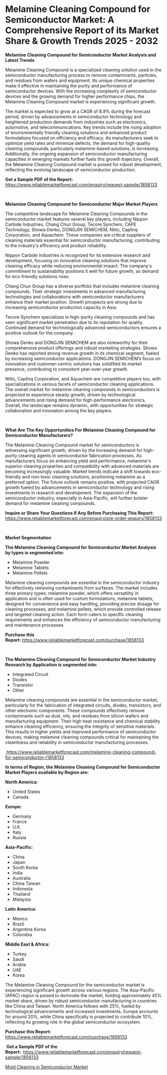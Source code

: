 <p><h1>Melamine Cleaning Compound for Semiconductor Market: A Comprehensive Report of its Market Share & Growth Trends 2025 - 2032</h1></p><p><strong>Melamine Cleaning Compound for Semiconductor Market Analysis and Latest Trends</strong></p>
<p><p>Melamine Cleaning Compound is a specialized cleaning solution used in the semiconductor manufacturing process to remove contaminants, particles, and residues from wafers and equipment. Its unique chemical properties make it effective in maintaining the purity and performance of semiconductor devices. With the increasing complexity of semiconductor devices and the growing demand for higher performance chips, the Melamine Cleaning Compound market is experiencing significant growth.</p><p>The market is expected to grow at a CAGR of 8.9% during the forecast period, driven by advancements in semiconductor technology and heightened production demands from industries such as electronics, automotive, and telecommunications. Key trends include the rising adoption of environmentally friendly cleaning solutions and enhanced product formulations focused on efficiency and efficacy. As manufacturers seek to optimize yield rates and minimize defects, the demand for high-quality cleaning compounds, particularly melamine-based solutions, is increasing. Additionally, the ongoing expansion of semiconductor manufacturing capacities in emerging markets further fuels this growth trajectory. Overall, the Melamine Cleaning Compound market is poised for robust development, reflecting the evolving landscape of semiconductor production.</p></p>
<p><strong>Get a Sample PDF of the Report:&nbsp;</strong> <a href="https://www.reliablemarketforecast.com/enquiry/request-sample/1858133?utm_campaign=1167&utm_medium=2&utm_source=Github&utm_content=ia&utm_term=03022025&utm_id=melamine-cleaning-compound-for-semiconductor">https://www.reliablemarketforecast.com/enquiry/request-sample/1858133</a></p>
<p>&nbsp;</p>
<p><strong>Melamine Cleaning Compound for Semiconductor Major Market Players</strong></p>
<p><p>The competitive landscape for Melamine Cleaning Compounds in the semiconductor market features several key players, including Nippon Carbide Industries, Chang Chun Group, Tecore Synchem, CAPE Technology, Showa Denko, DONGJIN SEMICHEM, Nitto, Caplinq Corporation, and Aquachem. These companies are critical suppliers of cleaning materials essential for semiconductor manufacturing, contributing to the industry's efficiency and product reliability.</p><p>Nippon Carbide Industries is recognized for its extensive research and development, focusing on innovative cleaning solutions that improve cleaning efficacy while reducing environmental impact. The company's commitment to sustainability positions it well for future growth, as demand for eco-friendly solutions rises.</p><p>Chang Chun Group has a diverse portfolio that includes melamine cleaning compounds. Their strategic investments in advanced manufacturing technologies and collaborations with semiconductor manufacturers enhance their market position. Growth prospects are strong due to increasing semiconductor production capacity in Asia.</p><p>Tecore Synchem specializes in high-purity cleaning compounds and has seen significant market penetration due to its reputation for quality. Continued demand for technologically advanced semiconductors ensures a positive outlook for the company.</p><p>Showa Denko and DONGJIN SEMICHEM are also noteworthy for their comprehensive product offerings and robust marketing strategies. Showa Denko has reported strong revenue growth in its chemical segment, fueled by increasing semiconductor applications. DONGJIN SEMICHEM’s focus on innovation and customer-centric solutions has solidified its market presence, contributing to consistent year-over-year growth.</p><p>Nitto, Caplinq Corporation, and Aquachem are competitive players too, with specializations in various facets of semiconductor cleaning applications. The overall market for melamine cleaning compounds in semiconductors is projected to experience steady growth, driven by technological advancements and rising demand for high-performance electronics. Overall, the landscape remains dynamic, with opportunities for strategic collaboration and innovation among the key players.</p></p>
<p>&nbsp;</p>
<p><strong>What Are The Key Opportunities For Melamine Cleaning Compound for Semiconductor Manufacturers?</strong></p>
<p><p>The Melamine Cleaning Compound market for semiconductors is witnessing significant growth, driven by the increasing demand for high-purity cleaning agents in semiconductor fabrication processes. As manufacturers focus on enhancing yield and performance, melamine's superior cleaning properties and compatibility with advanced materials are becoming increasingly valuable. Market trends indicate a shift towards eco-friendly and non-toxic cleaning solutions, positioning melamine as a preferred option. The future outlook remains positive, with projected CAGR growth fueled by advancements in semiconductor technology and rising investments in research and development. The expansion of the semiconductor industry, especially in Asia-Pacific, will further bolster demand for melamine cleaning compounds.</p></p>
<p><strong>Inquire or Share Your Questions If Any Before Purchasing This Report:</strong> <a href="https://www.reliablemarketforecast.com/enquiry/pre-order-enquiry/1858133?utm_campaign=1167&utm_medium=2&utm_source=Github&utm_content=ia&utm_term=03022025&utm_id=melamine-cleaning-compound-for-semiconductor">https://www.reliablemarketforecast.com/enquiry/pre-order-enquiry/1858133</a></p>
<p>&nbsp;</p>
<p><strong>Market Segmentation</strong></p>
<p><strong>The Melamine Cleaning Compound for Semiconductor Market Analysis by types is segmented into:</strong></p>
<p><ul><li>Melamine Powder</li><li>Melamine Tablets</li><li>Melamine Pellets</li></ul></p>
<p><p>Melamine cleaning compounds are essential in the semiconductor industry for effectively removing contaminants from surfaces. The market includes three primary types: melamine powder, which offers versatility in application and is often used for custom formulations; melamine tablets, designed for convenience and easy handling, providing precise dosage for cleaning processes; and melamine pellets, which provide controlled release and targeted cleaning action. Each form caters to specific cleaning requirements and enhances the efficiency of semiconductor manufacturing and maintenance processes.</p></p>
<p><strong>Purchase this Report:&nbsp;</strong><a href="https://www.reliablemarketforecast.com/purchase/1858133?utm_campaign=1167&utm_medium=2&utm_source=Github&utm_content=ia&utm_term=03022025&utm_id=melamine-cleaning-compound-for-semiconductor">https://www.reliablemarketforecast.com/purchase/1858133</a></p>
<p>&nbsp;</p>
<p><strong>The Melamine Cleaning Compound for Semiconductor Market Industry Research by Application is segmented into:</strong></p>
<p><ul><li>Integrated Circuit</li><li>Diodes</li><li>Transistor</li><li>Other</li></ul></p>
<p><p>Melamine cleaning compounds are essential in the semiconductor market, particularly for the fabrication of integrated circuits, diodes, transistors, and other electronic components. These compounds effectively remove contaminants such as dust, oils, and residues from silicon wafers and manufacturing equipment. Their high heat resistance and chemical stability enhance cleaning efficiency, ensuring the integrity of sensitive materials. This results in higher yields and improved performance of semiconductor devices, making melamine cleaning compounds critical for maintaining the cleanliness and reliability in semiconductor manufacturing processes.</p></p>
<p><a href="https://www.reliablemarketforecast.com/melamine-cleaning-compound-for-semiconductor-r1858133?utm_campaign=1167&utm_medium=2&utm_source=Github&utm_content=ia&utm_term=03022025&utm_id=melamine-cleaning-compound-for-semiconductor">&nbsp;https://www.reliablemarketforecast.com/melamine-cleaning-compound-for-semiconductor-r1858133</a></p>
<p><strong>In terms of Region, the Melamine Cleaning Compound for Semiconductor Market Players available by Region are:</strong></p>
<p>
    <p> <strong> North America: </strong>
        <ul>
            <li>United States</li>
            <li>Canada</li>
        </ul>
        </p> 
    <p> <strong> Europe: </strong>
        <ul>
            <li>Germany</li>
            <li>France</li>
            <li>U.K.</li>
            <li>Italy</li>
            <li>Russia</li>
        </ul>
        </p> 
    <p> <strong> Asia-Pacific: </strong>
        <ul>
            <li>China</li>
            <li>Japan</li>
            <li>South Korea</li>
            <li>India</li>
            <li>Australia</li>
            <li>China Taiwan</li>
            <li>Indonesia</li>
            <li>Thailand</li>
            <li>Malaysia</li>
        </ul>
        </p> 
    <p> <strong> Latin America: </strong>
        <ul>
            <li>Mexico</li>
            <li>Brazil</li>
            <li>Argentina Korea</li>
            <li>Colombia</li>
        </ul>
        </p> 
    <p> <strong> Middle East & Africa: </strong>
        <ul>
            <li>Turkey</li>
            <li>Saudi</li>
            <li>Arabia</li>
            <li>UAE</li>
            <li>Korea</li>
        </ul>
    </p>
    </p>
<p><p>The Melamine Cleaning Compound for the semiconductor market is experiencing significant growth across various regions. The Asia-Pacific (APAC) region is poised to dominate the market, holding approximately 45% market share, driven by robust semiconductor manufacturing in countries like China and Taiwan. North America follows with 25%, fueled by technological advancements and increased investments. Europe accounts for around 20%, while China specifically is projected to contribute 10%, reflecting its growing role in the global semiconductor ecosystem.</p></p>
<p><strong>Purchase this Report: </strong><a href="https://www.reliablemarketforecast.com/purchase/1858133?utm_campaign=1167&utm_medium=2&utm_source=Github&utm_content=ia&utm_term=03022025&utm_id=melamine-cleaning-compound-for-semiconductor">https://www.reliablemarketforecast.com/purchase/1858133</a></p>
<p>&nbsp;<strong>Get a Sample PDF of the Report:&nbsp;&nbsp;</strong><a href="https://www.reliablemarketforecast.com/enquiry/request-sample/1858133?utm_campaign=1167&utm_medium=2&utm_source=Github&utm_content=ia&utm_term=03022025&utm_id=melamine-cleaning-compound-for-semiconductor">https://www.reliablemarketforecast.com/enquiry/request-sample/1858133</a></p>
<p><strong></strong></p>
<p><p><a href="https://github.com/mabutironaldo/Market-Research-Report-List-7/blob/main/mold-cleaning-in-semiconductor-market.md?utm_campaign=1167&utm_medium=2&utm_source=Github&utm_content=ia&utm_term=03022025&utm_id=melamine-cleaning-compound-for-semiconductor">Mold Cleaning in Semiconductor Market</a></p></p>